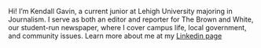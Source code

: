 Hi! I’m Kendall Gavin, a current junior at Lehigh University majoring in Journalism. I serve as both an editor and reporter for The Brown and White, our student-run newspaper, where I cover campus life, local government, and community issues.
Learn more about me at my [Linkedin page](www.linkedin.com/in/kendall-gavin)
